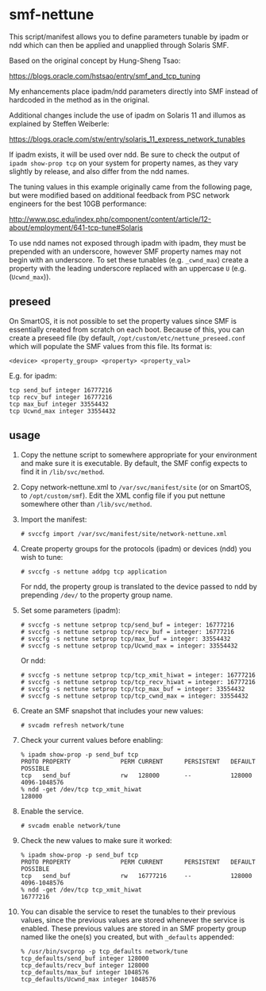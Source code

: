 smf-nettune
===========

This script/manifest allows you to define parameters tunable by ipadm or ndd
which can then be applied and unapplied through Solaris SMF.

Based on the original concept by Hung-Sheng Tsao:

  https://blogs.oracle.com/hstsao/entry/smf_and_tcp_tuning

My enhancements place ipadm/ndd parameters directly into SMF instead of
hardcoded in the method as in the original.

Additional changes include the use of ipadm on Solaris 11 and illumos as
explained by Steffen Weiberle:

  https://blogs.oracle.com/stw/entry/solaris_11_express_network_tunables

If ipadm exists, it will be used over ndd. Be sure to check the output of
`ipadm show-prop tcp` on your system for property names, as they vary slightly
by release, and also differ from the ndd names.

The tuning values in this example originally came from the following page, but
were modified based on additional feedback from PSC network engineers for the
best 10GB performance:

  http://www.psc.edu/index.php/component/content/article/12-about/employment/641-tcp-tune#Solaris

To use ndd names not exposed through ipadm with ipadm, they must be prepended
with an underscore, however SMF property names may not begin with an
underscore. To set these tunables (e.g. `_cwnd_max`) create a property with the
leading underscore replaced with an uppercase `U` (e.g. (`Ucwnd_max`)).

preseed
-------

On SmartOS, it is not possible to set the property values since SMF is
essentially created from scratch on each boot. Because of this, you can create
a preseed file (by default, `/opt/custom/etc/nettune_preseed.conf` which will
populate the SMF values from this file. Its format is:

```
<device> <property_group> <property> <property_val>
```

E.g. for ipadm:

```
tcp send_buf integer 16777216
tcp recv_buf integer 16777216
tcp max_buf integer 33554432
tcp Ucwnd_max integer 33554432
```


usage
-----

1.  Copy the nettune script to somewhere appropriate for your environment and
    make sure it is executable.  By default, the SMF config expects to find it
    in `/lib/svc/method`.

2.  Copy network-nettune.xml to `/var/svc/manifest/site` (or on SmartOS, to
    `/opt/custom/smf`).  Edit the XML config file if you put nettune somewhere
    other than `/lib/svc/method`.

3.  Import the manifest:

    ```console
    # svccfg import /var/svc/manifest/site/network-nettune.xml
    ```

4.  Create property groups for the protocols (ipadm) or devices (ndd) you wish
    to tune:

    ```console
    # svccfg -s nettune addpg tcp application
    ```

    For ndd, the property group is translated to the device passed to ndd by
    prepending `/dev/` to the property group name.

5.  Set some parameters (ipadm):

    ```console
    # svccfg -s nettune setprop tcp/send_buf = integer: 16777216
    # svccfg -s nettune setprop tcp/recv_buf = integer: 16777216
    # svccfg -s nettune setprop tcp/max_buf = integer: 33554432
    # svccfg -s nettune setprop tcp/Ucwnd_max = integer: 33554432
    ```

    Or ndd:

    ```console
    # svccfg -s nettune setprop tcp/tcp_xmit_hiwat = integer: 16777216
    # svccfg -s nettune setprop tcp/tcp_recv_hiwat = integer: 16777216
    # svccfg -s nettune setprop tcp/tcp_max_buf = integer: 33554432
    # svccfg -s nettune setprop tcp/tcp_cwnd_max = integer: 33554432
    ```

6.  Create an SMF snapshot that includes your new values:

    ```console
    # svcadm refresh network/tune
    ```

7.  Check your current values before enabling:

    ```
    % ipadm show-prop -p send_buf tcp
    PROTO PROPERTY              PERM CURRENT      PERSISTENT   DEFAULT      POSSIBLE
    tcp   send_buf              rw   128000       --           128000       4096-1048576
    % ndd -get /dev/tcp tcp_xmit_hiwat
    128000
    ```

8.  Enable the service.

    ```console
    # svcadm enable network/tune
    ```

9.  Check the new values to make sure it worked:

    ```console
    % ipadm show-prop -p send_buf tcp
    PROTO PROPERTY              PERM CURRENT      PERSISTENT   DEFAULT      POSSIBLE
    tcp   send_buf              rw   16777216     --           128000       4096-1048576
    % ndd -get /dev/tcp tcp_xmit_hiwat
    16777216
    ```

10. You can disable the service to reset the tunables to their previous values,
    since the previous values are stored whenever the service is enabled.
    These previous values are stored in an SMF property group named like the
    one(s) you created, but with `_defaults` appended:

    ```console
    % /usr/bin/svcprop -p tcp_defaults network/tune
    tcp_defaults/send_buf integer 128000
    tcp_defaults/recv_buf integer 128000
    tcp_defaults/max_buf integer 1048576
    tcp_defaults/Ucwnd_max integer 1048576
    ```
